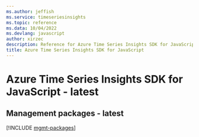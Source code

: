 ```yaml
---
ms.author: jeffish
ms.service: timeseriesinsights
ms.topic: reference
ms.data: 10/04/2022
ms.devlang: javascript
author: xirzec
description: Reference for Azure Time Series Insights SDK for JavaScript
title: Azure Time Series Insights SDK for JavaScript
---
```

# Azure Time Series Insights SDK for JavaScript - latest

## Management packages - latest
[!INCLUDE [mgmt-packages](time-series-insights-mgmt-index.md)]